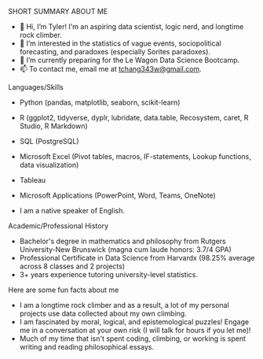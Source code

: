 SHORT SUMMARY ABOUT ME

- 👋 Hi, I’m Tyler! I'm an aspiring data scientist, logic nerd, and longtime rock climber.
- 👀 I’m interested in the statistics of vague events, sociopolitical forecasting, and paradoxes (especially Sorites paradoxes).
- 🌱 I’m currently preparing for the Le Wagon Data Science Bootcamp.
- 📫 To contact me, email me at tchang343w@gmail.com. 

Languages/Skills

- Python (pandas, matplotlib, seaborn, scikit-learn)
- R (ggplot2, tidyverse, dyplr, lubridate, data.table, Recosystem, caret, R Studio, R Markdown)
- SQL (PostgreSQL)
- Microsoft Excel (Pivot tables, macros, IF-statements, Lookup functions, data visualization)
- Tableau
- Microsoft Applications (PowerPoint, Word, Teams, OneNote)

- I am a native speaker of English.

Academic/Professional History

- Bachelor's degree in mathematics and philosophy from Rutgers University-New Brunswick (magna cum laude honors: 3.7/4 GPA)
- Professional Certificate in Data Science from Harvardx (98.25% average across 8 classes and 2 projects)
- 3+ years experience tutoring university-level statistics.

Here are some fun facts about me

- I am a longtime rock climber and as a result, a lot of my personal projects use data collected about my own climbing.
- I am fascinated by moral, logical, and epistemological puzzles! Engage me in a conversation at your own risk (I will talk for hours if you let me)!
- Much of my time that isn't spent coding, climbing, or working is spent writing and reading philosophical essays.
